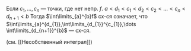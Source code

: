 Если $c_{1}, \dots, c_{n}$ — точки, где нет непр. $f$. $a<d_{1}<c_{1}<d_{2}<c_{2}<\dots<c_{n}<d_{n+1}<b$ Тогда $\int\limits_{a}^{b}f$ сх-ся означает, что $\int\limits_{a}^{d_{1}},\int\limits_{d_{1}}^{c_{1}},\dots \int\limits_{d_{n+1}}^{b}$ — сх-ся.

(см. [[Несобственный интеграл]])